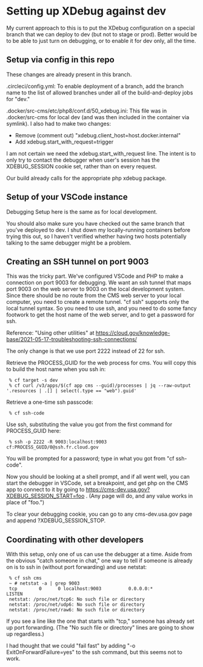 # Setting up XDebug against dev

My current approach to this is to put the XDebug configuration on a special branch that we can deploy to dev (but not to stage or prod). Better would be to be able to just turn on debugging, or to enable it for dev only, all the time.

## Setup via config in this repo

These changes are already present in this branch. 

.circleci/config.yml: To enable deployment of a branch, add the branch name to the list of allowed branches under all of the build-and-deploy jobs for "dev."

.docker/src-cms/etc/php8/conf.d/50_xdebug.ini: This file was in .docker/src-cms for local dev (and was then included in the container via symlink). I also had to make two changes:

  - Remove (comment out) "xdebug.client_host=host.docker.internal"
  - Add xdebug.start_with_request=trigger

I am not certain we need the xdebug.start_with_request line. The intent is to only try to contact the debugger when user's session has the XDEBUG_SESSION cookie set, rather than on every request.

Our build already calls for the appropriate php xdebug package. 


## Setup of your VSCode instance

Debugging Setup here is the same as for local development.

You should also make sure you have checked out the same branch that you've deployed to dev. I shut down my locally-running containers before trying this out, so I haven't verified whether having two hosts potentially talking to the same debugger might be a problem.


## Creating an SSH tunnel on port 9003

This was the tricky part. We've configured VSCode and PHP to make a connection on port 9003 for debugging. We want an ssh tunnel that maps port 9003 on the web server to 9003 on the local development system. Since there should be no route from the CMS web server to your local computer, you need to create a remote tunnel. "cf ssh" supports only the local tunnel syntax. So you need to use ssh, and you need to do some fancy footwork to get the host name of the web server, and to get a password for ssh. 

Reference: "Using other utilities" at https://cloud.gov/knowledge-base/2021-05-17-troubleshooting-ssh-connections/

The only change is that we use port 2222 instead of 22 for ssh.

Retrieve the PROCESS_GUID for the web process for cms. You will copy this to build the host name when you ssh in: 

```
 % cf target -s dev
 % cf curl /v3/apps/$(cf app cms --guid)/processes | jq --raw-output '.resources | .[] | select(.type == "web").guid'
```

Retrieve a one-time ssh passcode: 

``` 
 % cf ssh-code
```

Use ssh, substituting the value you got from the first command for PROCESS_GUID here:

```
 % ssh -p 2222 -R 9003:localhost:9003 cf:PROCESS_GUID/0@ssh.fr.cloud.gov
```

You will be prompted for a password; type in what you got from "cf ssh-code".

Now you should be looking at a shell prompt, and if all went well, you can start the debugger in VSCode, set a breakpoint, and get php on the CMS app to connect to it by going to https://cms-dev.usa.gov?XDEBUG_SESSION_START=foo . (Any page will do, and any value works in place of "foo.")

To clear your debugging cookie, you can go to any cms-dev.usa.gov page and append ?XDEBUG_SESSION_STOP.

## Coordinating with other developers

With this setup, only one of us can use the debugger at a time. Aside from the obvious "catch someone in chat," one way to tell if someone is already on is to ssh in (without port forwarding) and use netstat:

```
 % cf ssh cms
 ~ # netstat -a | grep 9003
 tcp        0      0 localhost:9003          0.0.0.0:*               LISTEN      
 netstat: /proc/net/tcp6: No such file or directory
 netstat: /proc/net/udp6: No such file or directory
 netstat: /proc/net/raw6: No such file or directory
```

If you see a line like the one that starts with "tcp," someone has already set up port forwarding. (The "No such file or directory" lines are going to show up regardless.)

I had thought that we could "fail fast" by adding "-o ExitOnForwardFailure=yes" to the ssh command, but this seems not to work.



